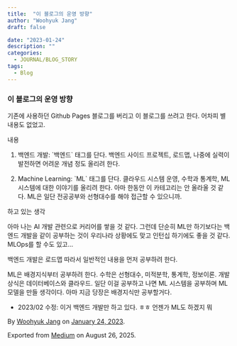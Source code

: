 ```yaml
---
title:  "이 블로그의 운영 방향"
author: "Woohyuk Jang"
draft: false

date: "2023-01-24"
description: ""
categories:
  - JOURNAL/BLOG_STORY
tags:
  - Blog
---
```

### 이 블로그의 운영 방향



기존에 사용하던 Github Pages 블로그를 버리고 이 블로그를 쓰려고 한다. 어차피 별 내용도 없었고.



내용



1. 백엔드 개발: \`백엔드\` 태그를 단다. 백엔드 사이드 프로젝트, 로드맵, 나중에 실력이 발전하면 어려운 개념 정도 올리려 한다.

2. Machine Learning: \`ML\` 태그를 단다. 클라우드 시스템 운영, 수학과 통계학, ML 시스템에 대한 이야기를 올리려 한다. 아마 한동안 이 카테고리는 안 올라올 것 같다. ML은 일단 전공공부와 선형대수를 해야 접근할 수 있으니까.



하고 있는 생각



아마 나는 AI 개발 관련으로 커리어를 쌓을 것 같다. 그런데 단순히 ML만 하기보다는 백엔드 개발을 같이 공부하는 것이 우리나라 상황에도 맞고 인턴십 하기에도 좋을 것 같다. MLOps를 할 수도 있고…



백엔드 개발은 로드맵 따라서 일반적인 내용을 먼저 공부하려 한다.



ML은 배경지식부터 공부하려 한다. 수학은 선형대수, 미적분학, 통계학, 정보이론. 개발 상식은 데이터베이스와 클라우드. 일단 이걸 공부하고 나면 ML 시스템을 공부하며 ML 모델을 만들 생각이다. 아마 지금 당장은 배경지식만 공부할거다.



* 2023/02 수정: 이거 백엔드 개발만 하고 있다. ㅎㅎ 언젠가 ML도 하겠지 뭐



By [Woohyuk Jang](https://medium.com/@morrranii) on [January 24, 2023](https://medium.com/p/9b049d39964c).

Exported from [Medium](https://medium.com) on August 26, 2025.
